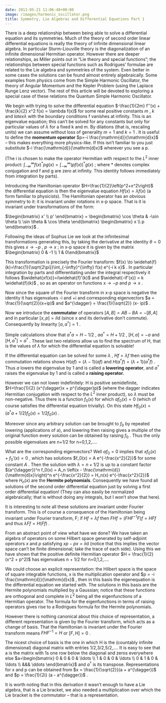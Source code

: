 ```yaml
---
date: 2011-05-21 11:06:48+00:00
image: /images/harmonic_oscillator.png
title: Symmetry, Lie Algebras and Differential Equations Part 1
---
```


There is a deep relationship between being able to solve a differential equation and its symmetries. Much of the theory of second order linear differential equations is really the theory of infinite dimensional linear algebra. In particular Sturm-Liouville theory is the diagonalization of an infinite dimensional Hermitian operator. However there are deeper relationships, as Miller points out in “Lie theory and special functions”; the relationships between special functions such as Rodrigues’ formulae are related to the Lie algebra and symmetries of the system. Even better in some cases the solutions can be found almost entirely algebraically. Some examples from physics come from the Simple Harmonic Oscillator, the theory of Angular Momentum and the Kepler Problem (using the Laplace Runge Lenz vector). The rest of this article will be devoted to exploring a special case of these relations the Quantum Simple Harmonic Oscillator.


<!--more-->


We begin with trying to solve the differential equation  $-\frac{1}{2m} f''(x) + \frac{k}{2} x^2 f(x) = \lambda f(x)$  for some real positive constants  $m$ ,  $k$  and $latex\lambda$ with the boundary conditions f vanishes at infinity. This is an eigenvalue equation; this can’t be solved for any constants but only for particular values of  $\lambda$  for a fixed k and m. By dilations (that is, rescaling units) we can assume without loss of generality  $m=1$  and  $k=1$ . It is useful to define the **momentum operator**  $p=-i \frac{\mathrm{d}}{\mathrm{d}x}$  – this makes everything more physics-like. If this isn’t familiar to you just substitute  $-i \frac{\mathrm{d}}{\mathrm{d}x}$  wherever you see a p.


(The i is chosen to make the operator Hermitian with respect to the  $L^2$  inner product:  $\int_{-\infty}^{\infty}{f(x)}^* p g(x) = \int_{-\infty}^{\infty} \left(pf(x)\right)^* g(x)$ ; where * denotes complex conjugation and f and g are zero at infinity. This identity follows immediately from integration by parts).


Introducing the Hamiltonian operator  $H=\frac{1}{2}\left(p^2+x^2\right)$  the differential equation is then the eigenvalue equation  $H f(x) = \lambda f(x)$  (a form familiar to physicists). The Hamiltonian operator has an obvious symmetry to it: it is invariant under rotations in x-p space. That is it is invariant under transformations of the form:


 $\begin{bmatrix} x' \\ p' \end{bmatrix} = \begin{bmatrix} \cos \theta & -\sin \theta \\ \sin \theta & \cos \theta \end{bmatrix} \begin{bmatrix} x \\ p \end{bmatrix}$ .


Following the ideas of Sophus Lie we look at the infinitesimal transformations generating this, by taking the derivative at the identity  $\theta=0$  this gives  $x \to -p$ ,  $p \to x$ ; in x-p space it is given by the matrix  $\begin{bmatrix} 0 & -1 \\ 1 & 0\end{bmatrix}$


This transformation is precisely the Fourier transform:  $f(x) \to \widehat{f}(k)=\frac{1}{\sqrt{2\pi}}\int_{-\infty}^{\infty} f(x) e^{-i k x}$ . In particular integration by parts and differentiating under the integral respectively it follows  $\widehat{xf(x)}=i\widehat{f}'(k)$  and  $\widehat{-if'(x)} = k \widehat{f}(k)$ , so as an operator on functions  $x \to -p$  and  $p \to x$ .


Now since the square of the Fourier transform in x-p space is negative the identity it has eigenvalues -i and +i and corresponding eigenvectors  $a = \frac{1}{\sqrt{2}}(x+ip)$  and  $a^{\dagger} = \frac{1}{\sqrt{2}} (x- ip)$ .


Now we introduce the **commutator** of operators  $[A,B]=AB-BA=-[B,A]$  and in particular  $[x,p]=i \mbox{Id}$  (since x and its derivative don’t commute). Consequently by linearity  $[a,a^{\dagger}]=1$ .


Simple calculations show that  $a^{\dagger}a = H -1/2$ ,  $a a^{\dagger} = H + 1/2$ ,  $[H,a]=-a$  and  $[H,a^{\dagger}]=a^{\dagger}$ . These last two relations allow us to find the spectrum of H, that is the values of  $\lambda$  for which the differential equation is solvable!


If the differential equation can be solved for some  $\lambda$ ,  $H f = \lambda f$  then using the commutation relations shows  $H(a f) = (\lambda-1) (af)$  and  $H(a^{\dagger}f) = (\lambda +1) (a^{\dagger}f)$ . Thus  $a$  lowers the eigenvalue by 1 and is called a **lowering operator**, and  $a^{\dagger}$  raises the eigenvalue by 1 and is called a **raising operator.**


However we can not lower indefinitely: H is positive semidefinite,  $H=\frac{1}{2} (x^{\dagger}x + p^{\dagger}p)$  (where the dagger indicates Hermitian conjugation with respect to the  $L^2$  inner product), so $\lambda$ must be non-negative. Thus there is a function  $f_0(x)$  for which  $a f_0(x) = 0$  (which of course satisfies the differential equation trivially). On this state  $H f_0(x) = (a^{\dagger} a + 1/2) f_0(x) = 1/2 f_0(x)$ .


Moreover since any arbitrary solution can be brought to  $f_0$  by repeated lowering (applications of a), and lowering then raising gives a multiple of the original function every solution can be obtained by raising  $f_0$ . Thus the only possible eigenvalues are n+1/2 for n=0,1,2,….


What are the corresponding eigenvectors? Well  $a f_0 = 0$  implies that  $x f_0(x) + f_0'(x) =0$ , which has solutions  $f_0(x) = A e^{-\frac{x^2}{2}}$  for some constant  $A$ . Then the solution with  $\lambda = n + 1/2$  is up to a constant factor  $(a^{\dagger})^n f_0(x) = A_n \left(x - \frac{\mathrm{d}}{\mathrm{d}x}\right)^n e^{-\frac{x^2}{2}} = H_n(x) e^{-\frac{x^2}{2}}$  where  $H_n(x)$  are the **Hermite polynomials**. Consequently we have found all solutions of the second order differential equation just by solving a first order differential equation! (They can also easily be normalized algebraically; that is without doing any integrals, but I won’t show that here).


It is interesting to note all these solutions are invariant under Fourier transform. This is of course a consequence of the Hamiltonian being invariant under Fourier transform, F; if  $Hf = \lambda f$  then  $F H f = (FHF^{-1}F)f = HFf$  and thus  $\lambda F f = H (Ff)$ .


From an abstract point of view what have we done? We have taken an algebra of operators on some Hilbert space generated by self-adjoint operators  $x$  and  $p$  satisfying  $xp-px=i \text{id}$  (notice that this implies the vector space can’t be finite dimensional; take the trace of each side). Using this we have shown that the positive definite Hermitian operator  $H = \frac{1}{2} (x^2 + p^2)$  has eigenvalues n + 1/2 for n=0,1,2,….


We could choose an explicit representation: the Hilbert space is the space of square integrable functions, x is the multiplication operator and  $p = -i \frac{\mathrm{d}}{\mathrm{d}x}$ , then in this basis the eigenequation is the differential equation we started with. The solutions in this basis are the Hermite polynomials multiplied by a Gaussian; notice that these functions are orthogonal and complete in  $L^2$  being all the eigenfunctions of a Hermitian operator. The formula for the eigenfunctions in terms of raising operators gives rise to a Rodrigues formula for the Hermite polynomials.


However there is nothing canonical about this choice of representation, a different representation is given by the Fourier transform, which acts as a change of basis. That the Hamiltonian is invariant under the Fourier transform means  $FHF^{-1}=H$  or  $[F,H]=0$ .


The nicest choice of basis is the one in which H is the (countably infinite dimensional) diagonal matrix with entries 1/2,3/2,5/2,…. It is easy to see that a is the matrix with 1s one row below the diagonal and zeros everywhere else  $a=\begin{bmatrix} 0 & 0 & 0 & \ldots \\ 1 & 0 & 0 & \ldots \\ 0 & 1 & 0 & \ldots \\ &&& \ddots \end{bmatrix}$  and  $a^{\dagger}$  is its transpose. Representations for x and p can be obtained from  $x = \frac{1}{\sqrt{2}}(a + a^{\dagger})$  and  $p = \frac{1}{2i} (a - a^{\dagger})$ .


It is worth noting that in this derivation it wasn’t enough to have a Lie algebra, that is a Lie bracket, we also needed a multiplication over which the Lie bracket is the commutator – that is a representation.